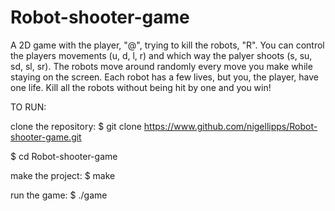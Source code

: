 # Robot-shooter-game
A 2D game with the player, "@", trying to kill the robots, "R".
You can control the players movements (u, d, l, r) and which way the palyer shoots (s, su, sd, sl, sr). The robots move around randomly every move you make while staying on the screen. Each robot has a few lives, but you, the player, have one life. Kill all the robots without being hit by one and you win!

TO RUN:

clone the repository:
  $ git clone https://www.github.com/nigellipps/Robot-shooter-game.git
  
  $ cd Robot-shooter-game
  
make the project:
  $ make
 
run the game:
  $ ./game

